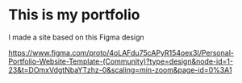 # This is my portfolio

I made a site based on this Figma design

https://www.figma.com/proto/4oLAFdu75cAPyR154oex3I/Personal-Portfolio-Website-Template-(Community)?type=design&node-id=1-23&t=DOmxVdgtNbaYTzhz-0&scaling=min-zoom&page-id=0%3A1
 

